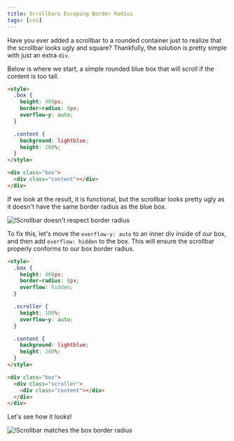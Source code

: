 ```yaml
---
title: Scrollbars Escaping Border Radius
tags: [css]
---
```


Have you ever added a scrollbar to a rounded container just to realize that
the scrollbar looks ugly and square? Thankfully, the solution is pretty
simple with just an extra `div`.

Below is where we start, a simple rounded blue box that will scroll if the
content is too tall.

```html
<style>
  .box {
    height: 400px;
    border-radius: 8px;
    overflow-y: auto;
  }

  .content {
    background: lightblue;
    height: 200%;
  }
</style>

<div class="box">
  <div class="content"></div>
</div>
```

If we look at the result, it is functional, but the scrollbar looks pretty
ugly as it doesn't have the same border radius as the blue box.

![!Scrollbar doesn't respect border radius](https://cdn.mskelton.dev/bytes/20240609085308.png)

To fix this, let's move the `overflow-y: auto` to an inner div inside of
our box, and then add `overflow: hidden` to the box. This will ensure the
scrollbar properly conforms to our box border radius.

```html {3-5,10}
<style>
  .box {
    height: 400px;
    border-radius: 8px;
    overflow: hidden;
  }

  .scroller {
    height: 100%;
    overflow-y: auto;
  }

  .content {
    background: lightblue;
    height: 200%;
  }
</style>

<div class="box">
  <div class="scroller">
    <div class="content"></div>
  </div>
</div>
```

Let's see how it looks!

![!Scrollbar matches the box border radius](https://cdn.mskelton.dev/bytes/20240609085350.png)
